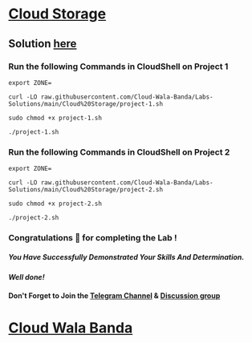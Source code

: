 #  [Cloud Storage](https://www.cloudskillsboost.google/focuses/19083?parent=catalog)

## Solution [here](https://youtu.be/jFRATMptdyI)

### Run the following Commands in CloudShell on Project 1

```
export ZONE=
```
```
curl -LO raw.githubusercontent.com/Cloud-Wala-Banda/Labs-Solutions/main/Cloud%20Storage/project-1.sh

sudo chmod +x project-1.sh

./project-1.sh
```

### Run the following Commands in CloudShell on Project 2

```
export ZONE=
```
```
curl -LO raw.githubusercontent.com/Cloud-Wala-Banda/Labs-Solutions/main/Cloud%20Storage/project-2.sh

sudo chmod +x project-2.sh

./project-2.sh
```

### Congratulations 🎉 for completing the Lab !

##### *You Have Successfully Demonstrated Your Skills And Determination.*

#### *Well done!*

#### Don't Forget to Join the [Telegram Channel](https://t.me/cloudwalabanda) & [Discussion group](https://t.me/cloudwalabandachats)

# [Cloud Wala Banda](https://www.youtube.com/@cloudwalabanda)